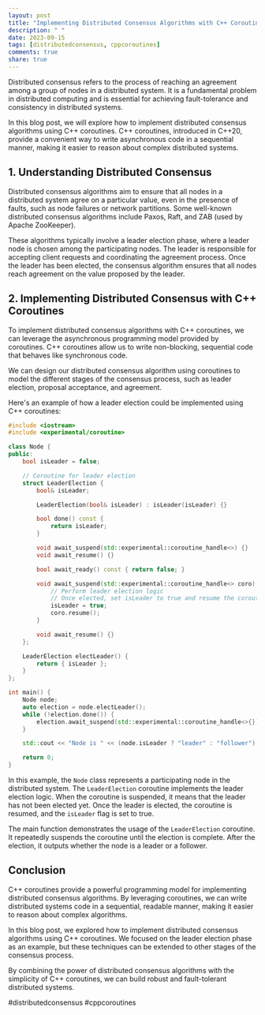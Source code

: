 ```yaml
---
layout: post
title: "Implementing Distributed Consensus Algorithms with C++ Coroutines"
description: " "
date: 2023-09-15
tags: [distributedconsensus, cppcoroutines]
comments: true
share: true
---
```


Distributed consensus refers to the process of reaching an agreement among a group of nodes in a distributed system. It is a fundamental problem in distributed computing and is essential for achieving fault-tolerance and consistency in distributed systems.

In this blog post, we will explore how to implement distributed consensus algorithms using C++ coroutines. C++ coroutines, introduced in C++20, provide a convenient way to write asynchronous code in a sequential manner, making it easier to reason about complex distributed systems.

## 1. Understanding Distributed Consensus

Distributed consensus algorithms aim to ensure that all nodes in a distributed system agree on a particular value, even in the presence of faults, such as node failures or network partitions. Some well-known distributed consensus algorithms include Paxos, Raft, and ZAB (used by Apache ZooKeeper).

These algorithms typically involve a leader election phase, where a leader node is chosen among the participating nodes. The leader is responsible for accepting client requests and coordinating the agreement process. Once the leader has been elected, the consensus algorithm ensures that all nodes reach agreement on the value proposed by the leader.

## 2. Implementing Distributed Consensus with C++ Coroutines

To implement distributed consensus algorithms with C++ coroutines, we can leverage the asynchronous programming model provided by coroutines. C++ coroutines allow us to write non-blocking, sequential code that behaves like synchronous code.

We can design our distributed consensus algorithm using coroutines to model the different stages of the consensus process, such as leader election, proposal acceptance, and agreement.

Here's an example of how a leader election could be implemented using C++ coroutines:

```cpp
#include <iostream>
#include <experimental/coroutine>

class Node {
public:
    bool isLeader = false;

    // Coroutine for leader election
    struct LeaderElection {
        bool& isLeader;

        LeaderElection(bool& isLeader) : isLeader(isLeader) {}

        bool done() const {
            return isLeader;
        }

        void await_suspend(std::experimental::coroutine_handle<>) {}
        void await_resume() {}

        bool await_ready() const { return false; }

        void await_suspend(std::experimental::coroutine_handle<> coro) {
            // Perform leader election logic
            // Once elected, set isLeader to true and resume the coroutine
            isLeader = true;
            coro.resume();
        }

        void await_resume() {}
    };

    LeaderElection electLeader() {
        return { isLeader };
    }
};

int main() {
    Node node;
    auto election = node.electLeader();
    while (!election.done()) {
        election.await_suspend(std::experimental::coroutine_handle<>{});
    }

    std::cout << "Node is " << (node.isLeader ? "leader" : "follower") << std::endl;

    return 0;
}
```

In this example, the `Node` class represents a participating node in the distributed system. The `LeaderElection` coroutine implements the leader election logic. When the coroutine is suspended, it means that the leader has not been elected yet. Once the leader is elected, the coroutine is resumed, and the `isLeader` flag is set to true.

The main function demonstrates the usage of the `LeaderElection` coroutine. It repeatedly suspends the coroutine until the election is complete. After the election, it outputs whether the node is a leader or a follower.

## Conclusion

C++ coroutines provide a powerful programming model for implementing distributed consensus algorithms. By leveraging coroutines, we can write distributed systems code in a sequential, readable manner, making it easier to reason about complex algorithms.

In this blog post, we explored how to implement distributed consensus algorithms using C++ coroutines. We focused on the leader election phase as an example, but these techniques can be extended to other stages of the consensus process.

By combining the power of distributed consensus algorithms with the simplicity of C++ coroutines, we can build robust and fault-tolerant distributed systems.

\#distributedconsensus #cppcoroutines
